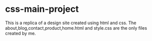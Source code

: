 # css-main-project

This is a replica of a design site created using html and css. The about,blog,contact,product,home.html and style.css are the only files created by me.
